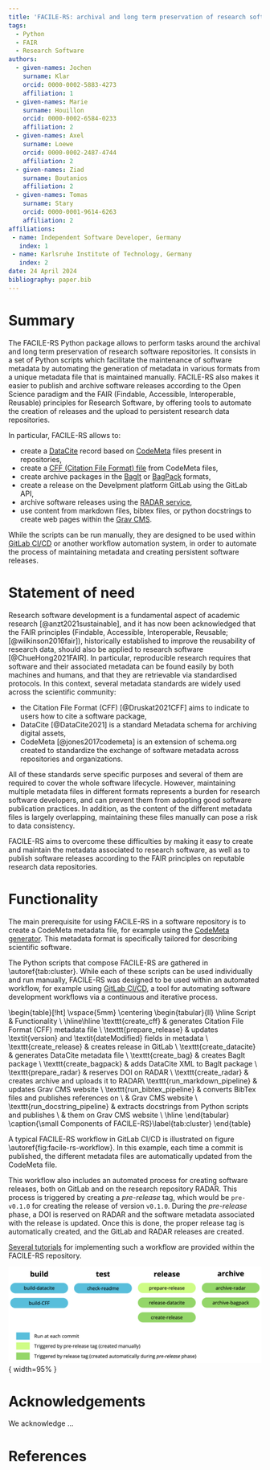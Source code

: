 ```yaml
---
title: 'FACILE-RS: archival and long term preservation of research software repositories made easy'
tags:
  - Python
  - FAIR
  - Research Software
authors:
  - given-names: Jochen
    surname: Klar
    orcid: 0000-0002-5883-4273
    affiliation: 1
  - given-names: Marie
    surname: Houillon
    orcid: 0000-0002-6584-0233
    affiliation: 2
  - given-names: Axel
    surname: Loewe
    orcid: 0000-0002-2487-4744
    affiliation: 2
  - given-names: Ziad
    surname: Boutanios
    affiliation: 2
  - given-names: Tomas
    surname: Stary
    orcid: 0000-0001-9614-6263
    affiliation: 2
affiliations:
 - name: Independent Software Developer, Germany
   index: 1
 - name: Karlsruhe Institute of Technology, Germany
   index: 2
date: 24 April 2024
bibliography: paper.bib
---
```


<!-- From the directory containing this file, you can build paper.pdf using Docker:
docker run --rm \
    --volume $PWD:/data \
    --user $(id -u):$(id -g) \
    --env JOURNAL=joss \
    openjournals/inara
 -->

# Summary

The FACILE-RS Python package allows to perform tasks around the archival and long term preservation of research software repositories. It consists in a set of Python scripts which facilitate the maintenance of software metadata by automating the generation of metadata in various formats from a unique metadata file that is maintained manually. FACILE-RS also makes it easier to publish and archive software releases according to the Open Science paradigm and the FAIR (Findable, Accessible, Interoperable, Reusable) principles for Research Software, by offering tools to automate the creation of releases and the upload to persistent research data repositories.

In particular, FACILE-RS allows to:

* create a [DataCite](http://schema.datacite.org/) record based on [CodeMeta](https://codemeta.github.io/) files present in repositories,
* create a [CFF (Citation File Format) file](https://citation-file-format.github.io) from CodeMeta files,
* create archive packages in the [BagIt](https://tools.ietf.org/html/rfc8493) or [BagPack](https://www.rd-alliance.org/system/files/Research%20Data%20Repository%20Interoperability%20WG%20-%20Final%20Recommendations_reviewed_0.pdf) formats,
* create a release on the Develpment platform GitLab using the GitLab API,
* archive software releases using the [RADAR service](https://www.radar-service.eu),
* use content from markdown files, bibtex files, or python docstrings to create web pages within the [Grav CMS](https://getgrav.org/).

While the scripts can be run manually, they are designed to be used within [GitLab CI/CD](https://docs.gitlab.com/ee/ci/) or another workflow automation system, in order to automate the process of maintaining metadata and creating persistent software releases.


# Statement of need

Research software development is a fundamental aspect of academic research [@anzt2021sustainable],
and it has now been acknowledged that the FAIR principles (Findable, Accessible, Interoperable,
Reusable; [@wilkinson2016fair]), historically established to improve the reusability of research data, should
also be applied to research software [@ChueHong2021FAIR]. In particular, reproducible
research requires that software and their associated metadata can be found easily by both
machines and humans, and that they are retrievable via standardised protocols. In this
context, several metadata standards are widely used across the scientific community:

- the Citation File Format (CFF) [@Druskat2021CFF] aims to indicate to users how to cite a software package,
- DataCite [@DataCite2021] is a standard Metadata schema for archiving digital assets,
- CodeMeta [@jones2017codemeta] is an extension of schema.org created to standardize
the exchange of software metadata across repositories and organizations.

All of these standards serve specific purposes and several of them are required to cover
the whole software lifecycle. However, maintaining multiple metadata files in different formats represents a burden for research software developers, and can prevent them from adopting good software publication practices. In addition, as the content of the different metadata files is largely overlapping, maintaining these files manually can pose a risk to data consistency.

<!-- Maybe: add something about the fact that each software version should be released according to the FAIR principles and assigned a persistent identifier, and that this is laborious to do if no streamlined process exists. -->

FACILE-RS aims to overcome these difficulties by making it easy to create and maintain the metadata associated to research software, as well as to publish software releases according to the FAIR principles on reputable research data repositories.


# Functionality

The main prerequisite for using FACILE-RS in a software repository is to create a CodeMeta metadata file, for example using the [CodeMeta generator](https://codemeta.github.io/codemeta-generator/). This metadata format is specifically tailored for describing scientific software.

The Python scripts that compose FACILE-RS are gathered in \autoref{tab:cluster}. While each of these scripts can be used individually and run manually, FACILE-RS was designed to be used within an automated workflow, for example using [GitLab CI/CD](https://about.gitlab.com/topics/ci-cd/), a tool for automating software development workflows via a continuous and iterative process. 

\begin{table}[!ht]
\vspace{5mm}
\centering
\begin{tabular}{ll}
\hline
Script & Functionality \\
\hline\hline
\texttt{create\_cff}              & generates Citation File Format (CFF) metadata file \\
\texttt{prepare\_release}         & updates \textit{version} and \textit{dateModified} fields in metadata \\
\texttt{create\_release}          & creates release in GitLab \\
\texttt{create\_datacite}         & generates DataCite metadata file \\
\texttt{create\_bag}              & creates BagIt package \\
\texttt{create\_bagpack}          & adds DataCite XML to BagIt package \\
\texttt{prepare\_radar}           & reserves DOI on RADAR \\
\texttt{create\_radar}            & creates archive and uploads it to RADAR\\
\texttt{run\_markdown\_pipeline}  & updates Grav CMS website \\
\texttt{run\_bibtex\_pipeline}    & converts BibTex files and publishes references on \\
 & Grav CMS website \\
\texttt{run\_docstring\_pipeline} & extracts docstrings from Python scripts and publishes \\
 & them on Grav CMS website \\
\hline
\end{tabular}
\caption{\small Components of FACILE-RS}\label{tab:cluster}
\end{table}

A typical FACILE-RS workflow in GitLab CI/CD is illustrated on figure \autoref{fig:facile-rs-workflow}. In this example, each time a commit is published, the different metadata files are automatically updated from the CodeMeta file.

This workflow also includes an automated process for creating software releases, both on GitLab and on the research repository RADAR.
This process is triggered by creating a _pre-release_ tag, which would be `pre-v0.1.0` for creating the release of version `v0.1.0`.
During the _pre-release_ phase, a DOI is reserved on RADAR and the software metadata associated with the release is updated. Once this is done, the proper release tag is automatically created, and the GitLab and RADAR releases are created.

[Several tutorials](https://git.opencarp.org/openCARP/FACILE-RS/-/tree/master/docs/tutorials?ref_type=heads) for implementing such a workflow are provided within the FACILE-RS repository.

![Typical structure of an automated FACILE-RS workflow\label{fig:facile-rs-workflow}](images/facile-rs-workflow.png){ width=95% }


# Acknowledgements

We acknowledge ...

# References